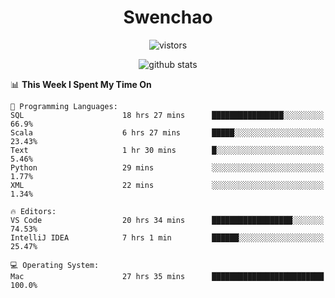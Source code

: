 <h1 align="center">Swenchao</h3>

<p align="center">
  <img src="https://visitor-badge.glitch.me/badge?page_id=Swenchao" alt="vistors" />
</p>

<p align="center">
  <img src="https://github-readme-stats.vercel.app/api?username=Swenchao&count_private=true&show_icons=true&theme=vue-dark&hide_title=true" alt="github stats" />
</p>

<!--START_SECTION:waka-->
📊 **This Week I Spent My Time On** 

```text
💬 Programming Languages: 
SQL                      18 hrs 27 mins      ████████████████░░░░░░░░░   66.9% 
Scala                    6 hrs 27 mins       █████░░░░░░░░░░░░░░░░░░░░   23.43% 
Text                     1 hr 30 mins        █░░░░░░░░░░░░░░░░░░░░░░░░   5.46% 
Python                   29 mins             ░░░░░░░░░░░░░░░░░░░░░░░░░   1.77% 
XML                      22 mins             ░░░░░░░░░░░░░░░░░░░░░░░░░   1.34%

🔥 Editors: 
VS Code                  20 hrs 34 mins      ██████████████████░░░░░░░   74.53% 
IntelliJ IDEA            7 hrs 1 min         ██████░░░░░░░░░░░░░░░░░░░   25.47%

💻 Operating System: 
Mac                      27 hrs 35 mins      █████████████████████████   100.0%

```


<!--END_SECTION:waka-->
